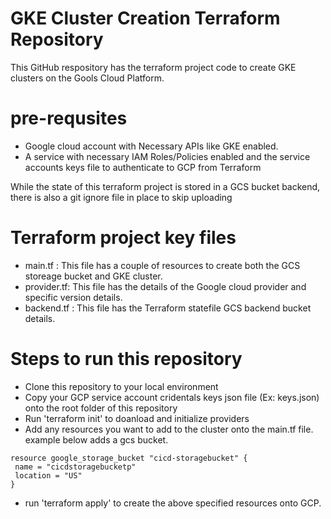 # GKE Cluster Creation Terraform Repository
This GitHub respository has the terraform project code to create GKE clusters on the Gools Cloud Platform.

# pre-requsites
 - Google cloud account with Necessary APIs like GKE enabled.
 - A service with necessary IAM Roles/Policies enabled and the service accounts keys file to authenticate to GCP from Terraform

While the state of this terraform project is stored in a GCS bucket backend, there is also a git ignore file in place to skip uploading   

# Terraform project key files
 - main.tf : This file has a couple of resources to create both the GCS storeage bucket and GKE cluster.
 - provider.tf: This file has the details of the Google cloud provider and specific version details.
 - backend.tf : This file has the Terraform statefile GCS backend bucket details.

# Steps to run this repository

 - Clone this repository to your local environment
 - Copy your GCP service account cridentals keys json file (Ex: keys.json) onto the root folder of this repository
 - Run 'terraform init' to doanload and initialize providers
 - Add any resources you want to add to the cluster onto the main.tf file. example below adds a gcs bucket.
 ```
 resource google_storage_bucket "cicd-storagebucket" {
  name = "cicdstoragebucketp"
  location = "US"
}
```
 - run 'terraform apply' to create the above specified resources onto GCP. 
